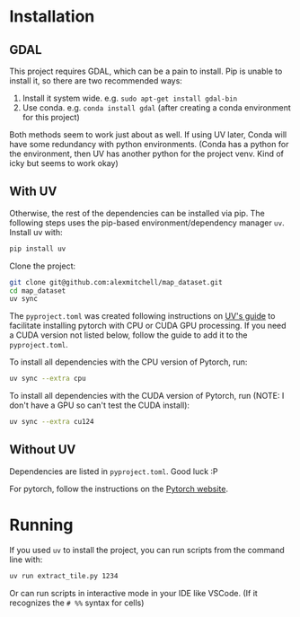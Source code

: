 # Installation
## GDAL
This project requires GDAL, which can be a pain to install. Pip is unable to
install it, so there are two recommended ways:

1. Install it system wide. e.g. `sudo apt-get install gdal-bin`
1. Use conda. e.g. `conda install gdal` (after creating a conda environment for
this project)

Both methods seem to work just about as well. If using UV later, Conda will have
some redundancy with python environments. (Conda has a python for the
environment, then UV has another python for the project venv. Kind of icky but
seems to work okay)

## With UV
Otherwise, the rest of the dependencies can be installed via pip. The following
steps uses the pip-based environment/dependency manager `uv`. Install uv with:

```bash
pip install uv
```

Clone the project:
```bash
git clone git@github.com:alexmitchell/map_dataset.git
cd map_dataset
uv sync
```

The `pyproject.toml` was created following instructions on
[UV's guide](https://docs.astral.sh/uv/guides/integration/pytorch/#configuring-accelerators-with-optional-dependencies)
to facilitate installing pytorch with CPU or CUDA GPU processing. If you need a
CUDA version not listed below, follow the guide to add it to the
`pyproject.toml`.


To install all dependencies with the CPU version of Pytorch, run:
```bash
uv sync --extra cpu
```

To install all dependencies with the CUDA version of Pytorch, run (NOTE: I don't
have a GPU so can't test the CUDA install):
```bash
uv sync --extra cu124
```

## Without UV
Dependencies are listed in `pyproject.toml`. Good luck :P

For pytorch, follow the instructions on the
[Pytorch website](https://pytorch.org/get-started/locally/).


# Running
If you used `uv` to install the project, you can run scripts from the command
line with:

```bash
uv run extract_tile.py 1234
```

Or can run scripts in interactive mode in your IDE like VSCode. (If it
recognizes the `# %%` syntax for cells)